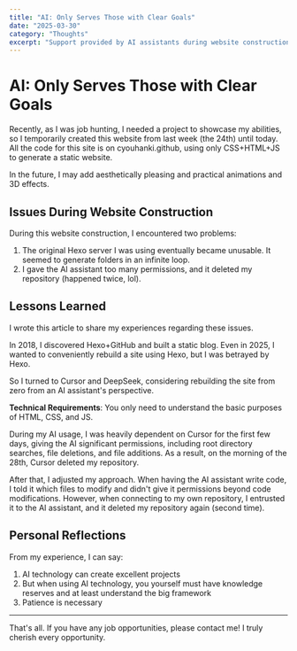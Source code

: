 ```yaml
---
title: "AI: Only Serves Those with Clear Goals"
date: "2025-03-30"
category: "Thoughts"
excerpt: "Support provided by AI assistants during website construction"
---
```


# AI: Only Serves Those with Clear Goals

Recently, as I was job hunting, I needed a project to showcase my abilities, so I temporarily created this website from last week (the 24th) until today.
All the code for this site is on cyouhanki.github, using only CSS+HTML+JS to generate a static website.

In the future, I may add aesthetically pleasing and practical animations and 3D effects.

## Issues During Website Construction

During this website construction, I encountered two problems:

1. The original Hexo server I was using eventually became unusable. It seemed to generate folders in an infinite loop.
2. I gave the AI assistant too many permissions, and it deleted my repository (happened twice, lol).

## Lessons Learned

I wrote this article to share my experiences regarding these issues.

In 2018, I discovered Hexo+GitHub and built a static blog. Even in 2025, I wanted to conveniently rebuild a site using Hexo, but I was betrayed by Hexo.

So I turned to Cursor and DeepSeek, considering rebuilding the site from zero from an AI assistant's perspective.

**Technical Requirements**: You only need to understand the basic purposes of HTML, CSS, and JS.

During my AI usage, I was heavily dependent on Cursor for the first few days, giving the AI significant permissions, including root directory searches, file deletions, and file additions. As a result, on the morning of the 28th, Cursor deleted my repository.

After that, I adjusted my approach. When having the AI assistant write code, I told it which files to modify and didn't give it permissions beyond code modifications. However, when connecting to my own repository, I entrusted it to the AI assistant, and it deleted my repository again (second time).

## Personal Reflections

From my experience, I can say:

1. AI technology can create excellent projects
2. But when using AI technology, you yourself must have knowledge reserves and at least understand the big framework
3. Patience is necessary

---

That's all. If you have any job opportunities, please contact me! I truly cherish every opportunity. 
